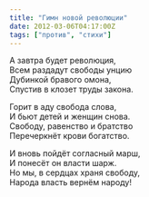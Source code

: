 ```yaml
---
title: "Гимн новой революции"
date: 2012-03-06T04:17:00Z
tags: ["против", "стихи"]
---
```


А завтра будет революция,  
Всем раздадут свободы унцию  
Дубинкой бравого омона,  
Спустив в клозет труды закона.

Горит в аду свобода слова,  
И бьют детей и женщин снова.  
Свободу, равенство и братство  
Перечеркнёт крови богатство.

И вновь пойдёт согласный марш,  
И понесёт он власти шарж.  
Но мы, в сердцах храня свободу,  
Народа власть вернём народу!  
